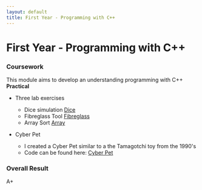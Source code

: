 ```yaml
---
layout: default
title: First Year - Programming with C++ 
---
```


# First Year - Programming with C++ 



### Coursework
This module aims to develop an understanding programming with C++ 
**Practical**

- Three lab exercises
    - Dice simulation [Dice](Dice.cpp)
    - Fibreglass Tool [Fibreglass](Fiberglass.cpp)
    - Array Sort [Array](Sort.cpp)

- Cyber Pet
    - I created a Cyber Pet similar to a the Tamagotchi toy from the 1990's
    - Code can be found here: [Cyber Pet](Robby.cpp)

### Overall Result 

A+